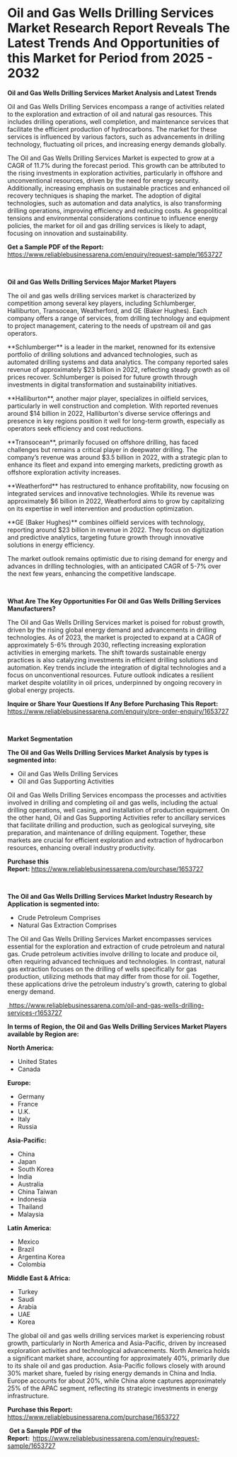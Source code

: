 <p><h1>Oil and Gas Wells Drilling Services Market Research Report Reveals The Latest Trends And Opportunities of this Market for Period from 2025 - 2032</h1></p><p><strong>Oil and Gas Wells Drilling Services Market Analysis and Latest Trends</strong></p>
<p><p>Oil and Gas Wells Drilling Services encompass a range of activities related to the exploration and extraction of oil and natural gas resources. This includes drilling operations, well completion, and maintenance services that facilitate the efficient production of hydrocarbons. The market for these services is influenced by various factors, such as advancements in drilling technology, fluctuating oil prices, and increasing energy demands globally.</p><p>The Oil and Gas Wells Drilling Services Market is expected to grow at a CAGR of 11.7% during the forecast period. This growth can be attributed to the rising investments in exploration activities, particularly in offshore and unconventional resources, driven by the need for energy security. Additionally, increasing emphasis on sustainable practices and enhanced oil recovery techniques is shaping the market. The adoption of digital technologies, such as automation and data analytics, is also transforming drilling operations, improving efficiency and reducing costs. As geopolitical tensions and environmental considerations continue to influence energy policies, the market for oil and gas drilling services is likely to adapt, focusing on innovation and sustainability.</p></p>
<p><strong>Get a Sample PDF of the Report:&nbsp;</strong> <a href="https://www.reliablebusinessarena.com/enquiry/request-sample/1653727?utm_campaign=2680&utm_medium=2&utm_source=Github&utm_content=ia&utm_term=18042025&utm_id=oil-and-gas-wells-drilling-services">https://www.reliablebusinessarena.com/enquiry/request-sample/1653727</a></p>
<p>&nbsp;</p>
<p><strong>Oil and Gas Wells Drilling Services Major Market Players</strong></p>
<p><p>The oil and gas wells drilling services market is characterized by competition among several key players, including Schlumberger, Halliburton, Transocean, Weatherford, and GE (Baker Hughes). Each company offers a range of services, from drilling technology and equipment to project management, catering to the needs of upstream oil and gas operators.</p><p>**Schlumberger** is a leader in the market, renowned for its extensive portfolio of drilling solutions and advanced technologies, such as automated drilling systems and data analytics. The company reported sales revenue of approximately $23 billion in 2022, reflecting steady growth as oil prices recover. Schlumberger is poised for future growth through investments in digital transformation and sustainability initiatives.</p><p>**Halliburton**, another major player, specializes in oilfield services, particularly in well construction and completion. With reported revenues around $14 billion in 2022, Halliburton's diverse service offerings and presence in key regions position it well for long-term growth, especially as operators seek efficiency and cost reductions.</p><p>**Transocean**, primarily focused on offshore drilling, has faced challenges but remains a critical player in deepwater drilling. The company’s revenue was around $3.5 billion in 2022, with a strategic plan to enhance its fleet and expand into emerging markets, predicting growth as offshore exploration activity increases.</p><p>**Weatherford** has restructured to enhance profitability, now focusing on integrated services and innovative technologies. While its revenue was approximately $6 billion in 2022, Weatherford aims to grow by capitalizing on its expertise in well intervention and production optimization.</p><p>**GE (Baker Hughes)** combines oilfield services with technology, reporting around $23 billion in revenue in 2022. They focus on digitization and predictive analytics, targeting future growth through innovative solutions in energy efficiency.</p><p>The market outlook remains optimistic due to rising demand for energy and advances in drilling technologies, with an anticipated CAGR of 5-7% over the next few years, enhancing the competitive landscape.</p></p>
<p>&nbsp;</p>
<p><strong>What Are The Key Opportunities For Oil and Gas Wells Drilling Services Manufacturers?</strong></p>
<p><p>The Oil and Gas Wells Drilling Services market is poised for robust growth, driven by the rising global energy demand and advancements in drilling technologies. As of 2023, the market is projected to expand at a CAGR of approximately 5-6% through 2030, reflecting increasing exploration activities in emerging markets. The shift towards sustainable energy practices is also catalyzing investments in efficient drilling solutions and automation. Key trends include the integration of digital technologies and a focus on unconventional resources. Future outlook indicates a resilient market despite volatility in oil prices, underpinned by ongoing recovery in global energy projects.</p></p>
<p><strong>Inquire or Share Your Questions If Any Before Purchasing This Report:</strong> <a href="https://www.reliablebusinessarena.com/enquiry/pre-order-enquiry/1653727?utm_campaign=2680&utm_medium=2&utm_source=Github&utm_content=ia&utm_term=18042025&utm_id=oil-and-gas-wells-drilling-services">https://www.reliablebusinessarena.com/enquiry/pre-order-enquiry/1653727</a></p>
<p>&nbsp;</p>
<p><strong>Market Segmentation</strong></p>
<p><strong>The Oil and Gas Wells Drilling Services Market Analysis by types is segmented into:</strong></p>
<p><ul><li>Oil and Gas Wells Drilling Services</li><li>Oil and Gas Supporting Activities</li></ul></p>
<p><p>Oil and Gas Wells Drilling Services encompass the processes and activities involved in drilling and completing oil and gas wells, including the actual drilling operations, well casing, and installation of production equipment. On the other hand, Oil and Gas Supporting Activities refer to ancillary services that facilitate drilling and production, such as geological surveying, site preparation, and maintenance of drilling equipment. Together, these markets are crucial for efficient exploration and extraction of hydrocarbon resources, enhancing overall industry productivity.</p></p>
<p><strong>Purchase this Report:&nbsp;</strong><a href="https://www.reliablebusinessarena.com/purchase/1653727?utm_campaign=2680&utm_medium=2&utm_source=Github&utm_content=ia&utm_term=18042025&utm_id=oil-and-gas-wells-drilling-services">https://www.reliablebusinessarena.com/purchase/1653727</a></p>
<p>&nbsp;</p>
<p><strong>The Oil and Gas Wells Drilling Services Market Industry Research by Application is segmented into:</strong></p>
<p><ul><li>Crude Petroleum Comprises</li><li>Natural Gas Extraction Comprises</li></ul></p>
<p><p>The Oil and Gas Wells Drilling Services Market encompasses services essential for the exploration and extraction of crude petroleum and natural gas. Crude petroleum activities involve drilling to locate and produce oil, often requiring advanced techniques and technologies. In contrast, natural gas extraction focuses on the drilling of wells specifically for gas production, utilizing methods that may differ from those for oil. Together, these applications drive the petroleum industry's growth, catering to global energy demand.</p></p>
<p><a href="https://www.reliablebusinessarena.com/oil-and-gas-wells-drilling-services-r1653727?utm_campaign=2680&utm_medium=2&utm_source=Github&utm_content=ia&utm_term=18042025&utm_id=oil-and-gas-wells-drilling-services">&nbsp;https://www.reliablebusinessarena.com/oil-and-gas-wells-drilling-services-r1653727</a></p>
<p><strong>In terms of Region, the Oil and Gas Wells Drilling Services Market Players available by Region are:</strong></p>
<p>
    <p> <strong> North America: </strong>
        <ul>
            <li>United States</li>
            <li>Canada</li>
        </ul>
        </p> 
    <p> <strong> Europe: </strong>
        <ul>
            <li>Germany</li>
            <li>France</li>
            <li>U.K.</li>
            <li>Italy</li>
            <li>Russia</li>
        </ul>
        </p> 
    <p> <strong> Asia-Pacific: </strong>
        <ul>
            <li>China</li>
            <li>Japan</li>
            <li>South Korea</li>
            <li>India</li>
            <li>Australia</li>
            <li>China Taiwan</li>
            <li>Indonesia</li>
            <li>Thailand</li>
            <li>Malaysia</li>
        </ul>
        </p> 
    <p> <strong> Latin America: </strong>
        <ul>
            <li>Mexico</li>
            <li>Brazil</li>
            <li>Argentina Korea</li>
            <li>Colombia</li>
        </ul>
        </p> 
    <p> <strong> Middle East & Africa: </strong>
        <ul>
            <li>Turkey</li>
            <li>Saudi</li>
            <li>Arabia</li>
            <li>UAE</li>
            <li>Korea</li>
        </ul>
    </p>
    </p>
<p><p>The global oil and gas wells drilling services market is experiencing robust growth, particularly in North America and Asia-Pacific, driven by increased exploration activities and technological advancements. North America holds a significant market share, accounting for approximately 40%, primarily due to its shale oil and gas production. Asia-Pacific follows closely with around 30% market share, fueled by rising energy demands in China and India. Europe accounts for about 20%, while China alone captures approximately 25% of the APAC segment, reflecting its strategic investments in energy infrastructure.</p></p>
<p><strong>Purchase this Report: </strong><a href="https://www.reliablebusinessarena.com/purchase/1653727?utm_campaign=2680&utm_medium=2&utm_source=Github&utm_content=ia&utm_term=18042025&utm_id=oil-and-gas-wells-drilling-services">https://www.reliablebusinessarena.com/purchase/1653727</a></p>
<p>&nbsp;<strong>Get a Sample PDF of the Report:&nbsp;&nbsp;</strong><a href="https://www.reliablebusinessarena.com/enquiry/request-sample/1653727?utm_campaign=2680&utm_medium=2&utm_source=Github&utm_content=ia&utm_term=18042025&utm_id=oil-and-gas-wells-drilling-services">https://www.reliablebusinessarena.com/enquiry/request-sample/1653727</a></p>
<p><strong></strong></p>
<p><p></p><p></p><p></p></p>